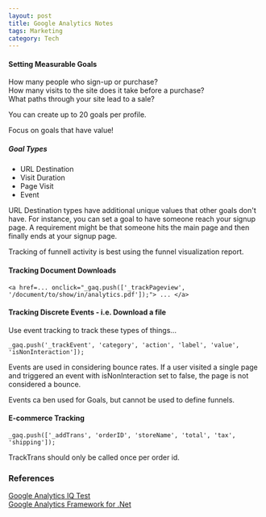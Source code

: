 ```yaml
---
layout: post
title: Google Analytics Notes
tags: Marketing
category: Tech
---
```


####  Setting Measurable Goals ####

How many people who sign-up or purchase?  
How many visits to the site does it take before a purchase?  
What paths through your site lead to a sale?


You can create up to 20 goals per profile.

Focus on goals that have value!  

##### Goal Types #####

- URL Destination  
- Visit Duration  
- Page Visit  
- Event  

URL Destination types have additional unique values that other goals don't have. 
For instance, you can set a goal to have someone reach your signup page. A requirement might be that someone hits the main page and then finally ends at your signup page.

Tracking of funnell activity is best using the funnel visualization report.

#### Tracking Document Downloads ####

~~~
<a href=... onclick="_gaq.push(['_trackPageview', '/document/to/show/in/analytics.pdf']);"> ... </a>
~~~

#### Tracking Discrete Events - i.e. Download a file ####

Use event tracking to track these types of things...

~~~
_gaq.push('_trackEvent', 'category', 'action', 'label', 'value', 'isNonInteraction']);
~~~

Events are used in considering bounce rates. If a user visited a single page and triggered an event with isNonInteraction set to false, the page is not considered a bounce.  

Events ca ben used for Goals, but cannot be used to define funnels.  

#### E-commerce Tracking ####

~~~
_gaq.push(['_addTrans', 'orderID', 'storeName', 'total', 'tax', 'shipping']);  
~~~

TrackTrans should only be called once per order id.

### References ###

[Google Analytics IQ Test](http://www.googleanalyticstest.com)  
[Google Analytics Framework for .Net](https://developers.google.com/api-client-library/dotnet/apis/analytics/v3)  
